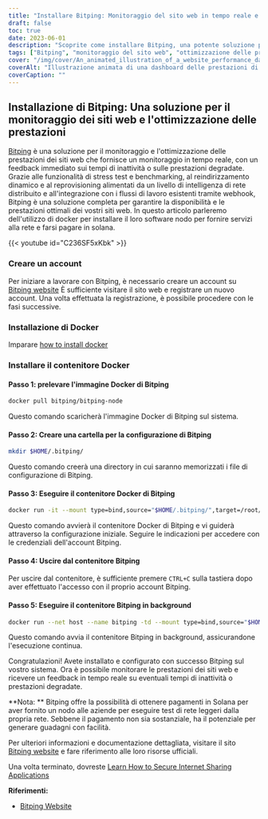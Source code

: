 ```yaml
---
title: "Installare Bitping: Monitoraggio del sito web in tempo reale e ottimizzazione delle prestazioni"
draft: false
toc: true
date: 2023-06-01
description: "Scoprite come installare Bitping, una potente soluzione per il monitoraggio dei siti web e l'ottimizzazione delle prestazioni per avere un feedback in tempo reale sui tempi di inattività e sulle prestazioni degradate."
tags: ["Bitping", "monitoraggio del sito web", "ottimizzazione delle prestazioni", "monitoraggio in tempo reale", "tempo di inattività", "prestazioni degradate", "test di stress", "benchmarking", "reinstradamento dinamico", "riprovisionamento", "intelligenza di rete", "webhook", "Solana", "nodo", "test di rete leggeri", "pagamenti", "guadagni", "prestazioni del sito web", "analisi del sito web", "web monitoring", "monitoraggio delle prestazioni", "monitoraggio del tempo di attività", "monitoraggio degli utenti reali", "test di rete", "feedback sul sito web", "avvisi sul sito web", "livello di intelligenza di rete", "soluzione di monitoraggio", "prestazioni web", "metriche di prestazione"]
cover: "/img/cover/An_animated_illustration_of_a_website_performance_dashboard.png"
coverAlt: "Illustrazione animata di una dashboard delle prestazioni di un sito web con metriche e avvisi in tempo reale."
coverCaption: ""
---
```


## Installazione di Bitping: Una soluzione per il monitoraggio dei siti web e l'ottimizzazione delle prestazioni

[Bitping](https://bitping.com) è una soluzione per il monitoraggio e l'ottimizzazione delle prestazioni dei siti web che fornisce un monitoraggio in tempo reale, con un feedback immediato sui tempi di inattività o sulle prestazioni degradate. Grazie alle funzionalità di stress test e benchmarking, al reindirizzamento dinamico e al reprovisioning alimentati da un livello di intelligenza di rete distribuito e all'integrazione con i flussi di lavoro esistenti tramite webhook, Bitping è una soluzione completa per garantire la disponibilità e le prestazioni ottimali dei vostri siti web. In questo articolo parleremo dell'utilizzo di docker per installare il loro software nodo per fornire servizi alla rete e farsi pagare in solana.

{{< youtube id="C236SF5xKbk" >}}

### Creare un account

Per iniziare a lavorare con Bitping, è necessario creare un account su [Bitping website](https://bitping.com) È sufficiente visitare il sito web e registrare un nuovo account. Una volta effettuata la registrazione, è possibile procedere con le fasi successive.

### Installazione di Docker

Imparare [how to install docker](https://simeononsecurity.ch/other/creating-profitable-low-powered-crypto-miners/#installing-docker)

### Installare il contenitore Docker

#### Passo 1: prelevare l'immagine Docker di Bitping
```bash
docker pull bitping/bitping-node
```

Questo comando scaricherà l'immagine Docker di Bitping sul sistema.

#### Passo 2: Creare una cartella per la configurazione di Bitping

```bash
mkdir $HOME/.bitping/
```
Questo comando creerà una directory in cui saranno memorizzati i file di configurazione di Bitping.

#### Passo 3: Eseguire il contenitore Docker di Bitping

```bash
docker run -it --mount type=bind,source="$HOME/.bitping/",target=/root/.bitping bitping/bitping-node:latest
```

Questo comando avvierà il contenitore Docker di Bitping e vi guiderà attraverso la configurazione iniziale. Seguire le indicazioni per accedere con le credenziali dell'account Bitping.

#### Passo 4: Uscire dal contenitore Bitping
Per uscire dal contenitore, è sufficiente premere `CTRL+C` sulla tastiera dopo aver effettuato l'accesso con il proprio account Bitping.

#### Passo 5: Eseguire il contenitore Bitping in background
```bash
docker run --net host --name bitping -td --mount type=bind,source="$HOME/.bitping/",target=/root/.bitping bitping/bitping-node:latest
```

Questo comando avvia il contenitore Bitping in background, assicurandone l'esecuzione continua.

Congratulazioni! Avete installato e configurato con successo Bitping sul vostro sistema. Ora è possibile monitorare le prestazioni dei siti web e ricevere un feedback in tempo reale su eventuali tempi di inattività o prestazioni degradate.

**Nota: ** Bitping offre la possibilità di ottenere pagamenti in Solana per aver fornito un nodo alle aziende per eseguire test di rete leggeri dalla propria rete. Sebbene il pagamento non sia sostanziale, ha il potenziale per generare guadagni con facilità.

Per ulteriori informazioni e documentazione dettagliata, visitare il sito [Bitping website](https://bitping.com) e fare riferimento alle loro risorse ufficiali.

Una volta terminato, dovreste [Learn How to Secure Internet Sharing Applications](https://simeononsecurity.ch/other/how-to-secure-internet-sharing-applications/)

**Riferimenti:**

- [Bitping Website](https://bitping.com)
